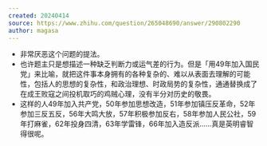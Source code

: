 ```yaml
---
created: 20240414
source: https://www.zhihu.com/question/265048690/answer/290802290
author: magasa
---
```

- 非常厌恶这个问题的提法。
- 也许题主只是想描述一种缺乏判断力或运气差的行为。但是「用49年加入国民党」来比喻，就把这件事本身拥有的各种复杂的、难以从表面去理解的可能性，包括人的思想的复杂性，和政治理想、时政局势的复杂性，通通替换成了在成王败寇之间投机取巧的鸡贼心理，没有半分对历史的敬畏。
- 这样的人49年加入共产党，50年参加思想改造，51年参加镇压反革命，52年参加三反五反，56年大鸣大放，57年积极参加反右，58年参加人民公社，59年打麻雀，62年投身四清，63年学雷锋，66年加入造反派……真是英明睿智得很呢。